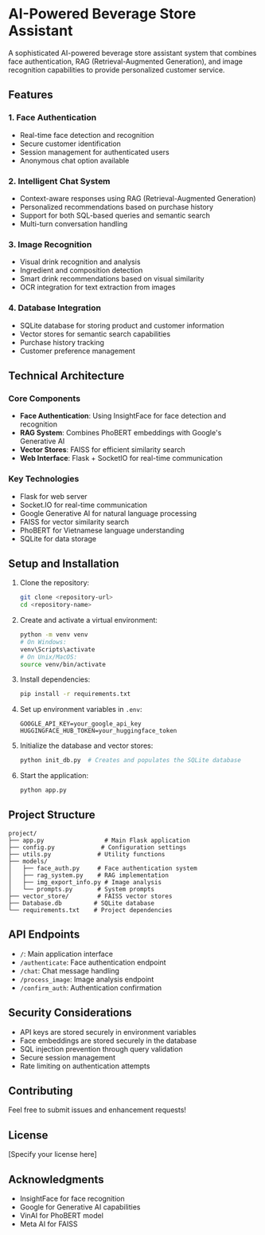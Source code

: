 # AI-Powered Beverage Store Assistant

A sophisticated AI-powered beverage store assistant system that combines face authentication, RAG (Retrieval-Augmented Generation), and image recognition capabilities to provide personalized customer service.

## Features

### 1. Face Authentication
- Real-time face detection and recognition
- Secure customer identification
- Session management for authenticated users
- Anonymous chat option available

### 2. Intelligent Chat System
- Context-aware responses using RAG (Retrieval-Augmented Generation)
- Personalized recommendations based on purchase history
- Support for both SQL-based queries and semantic search
- Multi-turn conversation handling

### 3. Image Recognition
- Visual drink recognition and analysis
- Ingredient and composition detection
- Smart drink recommendations based on visual similarity
- OCR integration for text extraction from images

### 4. Database Integration
- SQLite database for storing product and customer information
- Vector stores for semantic search capabilities
- Purchase history tracking
- Customer preference management

## Technical Architecture

### Core Components
- **Face Authentication**: Using InsightFace for face detection and recognition
- **RAG System**: Combines PhoBERT embeddings with Google's Generative AI
- **Vector Stores**: FAISS for efficient similarity search
- **Web Interface**: Flask + SocketIO for real-time communication

### Key Technologies
- Flask for web server
- Socket.IO for real-time communication
- Google Generative AI for natural language processing
- FAISS for vector similarity search
- PhoBERT for Vietnamese language understanding
- SQLite for data storage

## Setup and Installation

1. Clone the repository:
   ```bash
   git clone <repository-url>
   cd <repository-name>
   ```

2. Create and activate a virtual environment:
   ```bash
   python -m venv venv
   # On Windows:
   venv\Scripts\activate
   # On Unix/MacOS:
   source venv/bin/activate
   ```

3. Install dependencies:
   ```bash
   pip install -r requirements.txt
   ```

4. Set up environment variables in `.env`:
   ```
   GOOGLE_API_KEY=your_google_api_key
   HUGGINGFACE_HUB_TOKEN=your_huggingface_token
   ```

5. Initialize the database and vector stores:
   ```bash
   python init_db.py  # Creates and populates the SQLite database
   ```

6. Start the application:
   ```bash
   python app.py
   ```

## Project Structure

```
project/
├── app.py                 # Main Flask application
├── config.py             # Configuration settings
├── utils.py             # Utility functions
├── models/
│   ├── face_auth.py     # Face authentication system
│   ├── rag_system.py    # RAG implementation
│   ├── img_export_info.py # Image analysis
│   └── prompts.py       # System prompts
├── vector_store/        # FAISS vector stores
├── Database.db         # SQLite database
└── requirements.txt    # Project dependencies
```

## API Endpoints

- `/`: Main application interface
- `/authenticate`: Face authentication endpoint
- `/chat`: Chat message handling
- `/process_image`: Image analysis endpoint
- `/confirm_auth`: Authentication confirmation

## Security Considerations

- API keys are stored securely in environment variables
- Face embeddings are stored securely in the database
- SQL injection prevention through query validation
- Secure session management
- Rate limiting on authentication attempts

## Contributing

Feel free to submit issues and enhancement requests!

## License

[Specify your license here]

## Acknowledgments

- InsightFace for face recognition
- Google for Generative AI capabilities
- VinAI for PhoBERT model
- Meta AI for FAISS 